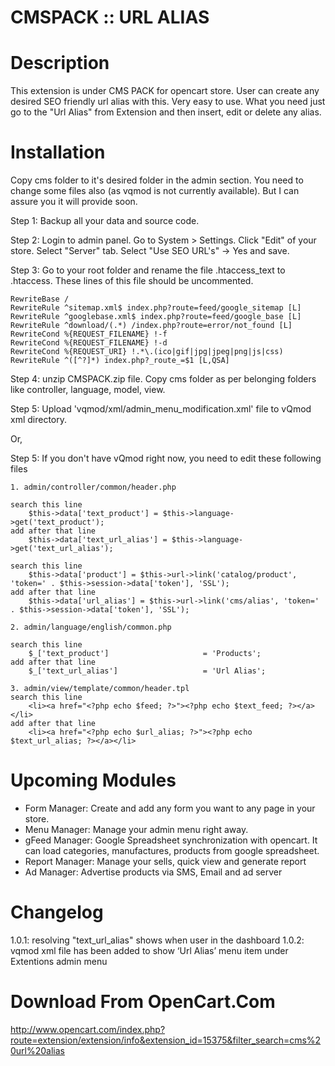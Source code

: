 CMSPACK :: URL ALIAS
=====================


Description
===========
This extension is under CMS PACK for opencart store. User can create any desired SEO friendly url alias with this. Very easy to use. What you need just go to the "Url Alias" from Extension and then insert, edit or delete any alias.


Installation
============
Copy cms folder to it's desired folder in the admin section. You need to change some files also (as vqmod is not currently available). But I can assure you it will provide soon. 

Step 1: Backup all your data and source code. 

Step 2: Login to admin panel. Go to System > Settings. Click "Edit" of your store. Select "Server" tab. Select "Use SEO URL's" -> Yes and save. 

Step 3: Go to your root folder and rename the file .htaccess_text to .htaccess. These lines of this file should be uncommented. 

	RewriteBase /
	RewriteRule ^sitemap.xml$ index.php?route=feed/google_sitemap [L]
	RewriteRule ^googlebase.xml$ index.php?route=feed/google_base [L]
	RewriteRule ^download/(.*) /index.php?route=error/not_found [L]
	RewriteCond %{REQUEST_FILENAME} !-f
	RewriteCond %{REQUEST_FILENAME} !-d
	RewriteCond %{REQUEST_URI} !.*\.(ico|gif|jpg|jpeg|png|js|css)
	RewriteRule ^([^?]*) index.php?_route_=$1 [L,QSA]


Step 4: unzip CMSPACK.zip file. Copy cms folder as per belonging folders like controller, language, model, view. 

Step 5: Upload 'vqmod/xml/admin_menu_modification.xml' file to vQmod xml directory.

Or, 

Step 5: If you don't have vQmod right now, you need to edit these following files 

	1. admin/controller/common/header.php 
	
	search this line 
		$this->data['text_product'] = $this->language->get('text_product'); 
	add after that line
		$this->data['text_url_alias'] = $this->language->get('text_url_alias');

	search this line 
		$this->data['product'] = $this->url->link('catalog/product', 'token=' . $this->session->data['token'], 'SSL');
	add after that line
		$this->data['url_alias'] = $this->url->link('cms/alias', 'token=' . $this->session->data['token'], 'SSL');
	
	2. admin/language/english/common.php 
	
	search this line 
		$_['text_product']                     = 'Products';
	add after that line
		$_['text_url_alias']				   = 'Url Alias';
	
	3. admin/view/template/common/header.tpl
	search this line 
		<li><a href="<?php echo $feed; ?>"><?php echo $text_feed; ?></a></li>
    add after that line
		<li><a href="<?php echo $url_alias; ?>"><?php echo $text_url_alias; ?></a></li> 
	


Upcoming Modules
================

* Form Manager: Create and add any form you want to any page in your store.
* Menu Manager: Manage your admin menu right away. 
* gFeed Manager: Google Spreadsheet synchronization with opencart. It can load categories, manufactures, products from google spreadsheet.
* Report Manager: Manage your sells, quick view and generate report
* Ad Manager: Advertise products via SMS, Email and ad server

Changelog
=========
1.0.1: resolving "text_url_alias" shows when user in the dashboard 
1.0.2: vqmod xml file has been added to show ‘Url Alias’ menu item under Extentions admin menu 

Download From OpenCart.Com
==========================
http://www.opencart.com/index.php?route=extension/extension/info&extension_id=15375&filter_search=cms%20url%20alias
